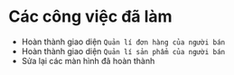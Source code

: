 # __Các công việc đã làm__

* Hoàn thành giao diện `Quản lí đơn hàng của người bán`
* Hoàn thành giao diện `Quản lí sản phẩm của người bán`
* Sửa lại các màn hình đã hoàn thành
